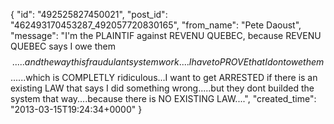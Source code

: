  {
   "id": "492525827450021",
   "post_id": "462493170453287_492057720830165",
   "from_name": "Pete Daoust",
   "message": "I'm the PLAINTIF against REVENU QUEBEC, because REVENU QUEBEC says I owe them $$.....and the way this fraudulant system work....I have to PROVE that I dont owe them $$......which is COMPLETLY ridiculous...I want to get ARRESTED if there is an existing LAW that says I did something wrong.....but they dont builded the system that way....because there is NO EXISTING LAW....",
   "created_time": "2013-03-15T19:24:34+0000"
 }
